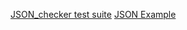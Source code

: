 [JSON_checker test suite](http://json.org/JSON_checker/test.zip)
[JSON Example](http://json.org/example)
